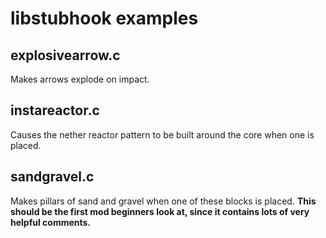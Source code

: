 # libstubhook examples #

## explosivearrow.c ##
Makes arrows explode on impact.

## instareactor.c ##
Causes the nether reactor pattern to be built around the core when
one is placed.

## sandgravel.c ##
Makes pillars of sand and gravel when one of these blocks is
placed. **This should be the first mod beginners look at, since
it contains lots of very helpful comments.**